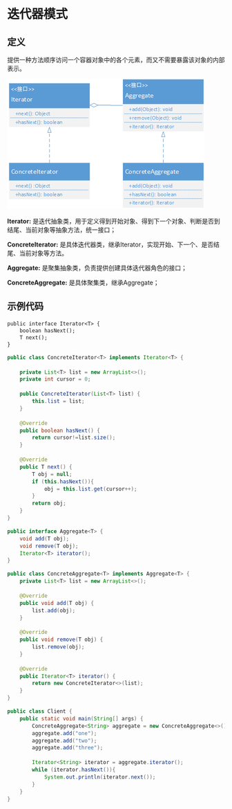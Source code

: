 # 迭代器模式

## 定义
提供一种方法顺序访问一个容器对象中的各个元素，而又不需要暴露该对象的内部表示。

![](./res/iterator.png)

**Iterator:** 是迭代抽象类，用于定义得到开始对象、得到下一个对象、判断是否到结尾、当前对象等抽象方法，统一接口；

**ConcreteIterator:** 是具体迭代器类，继承Iterator，实现开始、下一个、是否结尾、当前对象等方法。

**Aggregate:** 是聚集抽象类，负责提供创建具体迭代器角色的接口；

**ConcreteAggregate:** 是具体聚集类，继承Aggregate；





## 示例代码

```
public interface Iterator<T> {
    boolean hasNext();
    T next();
}
```

```java
public class ConcreteIterator<T> implements Iterator<T> {

    private List<T> list = new ArrayList<>();
    private int cursor = 0;

    public ConcreteIterator(List<T> list) {
        this.list = list;
    }

    @Override
    public boolean hasNext() {
        return cursor!=list.size();
    }

    @Override
    public T next() {
        T obj = null;
        if (this.hasNext()){
            obj = this.list.get(cursor++);
        }
        return obj;
    }
}
```

```java
public interface Aggregate<T> {
    void add(T obj);
    void remove(T obj);
    Iterator<T> iterator();
}
```

```java
public class ConcreteAggregate<T> implements Aggregate<T> {
    private List<T> list = new ArrayList<>();

    @Override
    public void add(T obj) {
        list.add(obj);
    }

    @Override
    public void remove(T obj) {
        list.remove(obj);
    }

    @Override
    public Iterator<T> iterator() {
        return new ConcreteIterator<>(list);
    }
}
```

```java
public class Client {
    public static void main(String[] args) {
        ConcreteAggregate<String> aggregate = new ConcreteAggregate<>();
        aggregate.add("one");
        aggregate.add("two");
        aggregate.add("three");

        Iterator<String> iterator = aggregate.iterator();
        while (iterator.hasNext()){
            System.out.println(iterator.next());
        }
    }
}
```